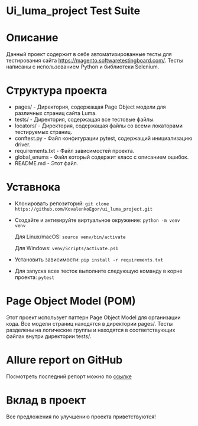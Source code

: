 # Ui_luma_project Test Suite

# Описание
Данный проект содержит в себе автоматизированные тесты для тестирования сайта https://magento.softwaretestingboard.com/. Тесты написаны с использованием Python и библиотеки Selenium.

# Структура проекта
* pages/ - Директория, содержащая Page Object модели для различных страниц сайта Luma.
* tests/ - Директория, содержащая все тестовые файлы.
* locators/ - Директория, содержащая файлы со всеми локаторами тестируемых страниц.
* conftest.py - Файл конфигурации pytest, содержащий инициализацию driver.
* requirements.txt - Файл зависимостей проекта.
* global_enums - Файл который содержит класс с описанием ошибок.
* README.md - Этот файл.

# Уставнока
   
  - Клонировать репозиторий:
    ```git clone https://github.com/KovalenkoEgor/ui_luma_project.git```
    
  - Создайте и активируйте виртуальное окружение:
    ```python -m venv venv```
    
       Для Linux/macOS:
       ```source venv/bin/activate```
    
       Для Windows:
       ```venv/Scripts/activate.ps1```
    
  - Установить зависимости:
    ```pip install -r requirements.txt```
    
  - Для запуска всех тесток выполните следующую команду в корне проекта:
    ```pytest```  
      

# Page Object Model (POM)
Этот проект использует паттерн Page Object Model для организации кода. Все модели страниц находятся в директории pages/. Тесты разделены на логические группы и находятся в соответствующих файлах внутри директории tests/.

# Allure report on GitHub
Посмотреть последний репорт можно по [ссылке](http://localhost:63342/ui_luma_project/allure-reports/index.html?_ijt=s7cvgn6dvk3cuv6e56kne94vev&_ij_reload=RELOAD_ON_SAVE.)

# Вклад в проект
Все предложения по улучшению проекта приветствуются!
